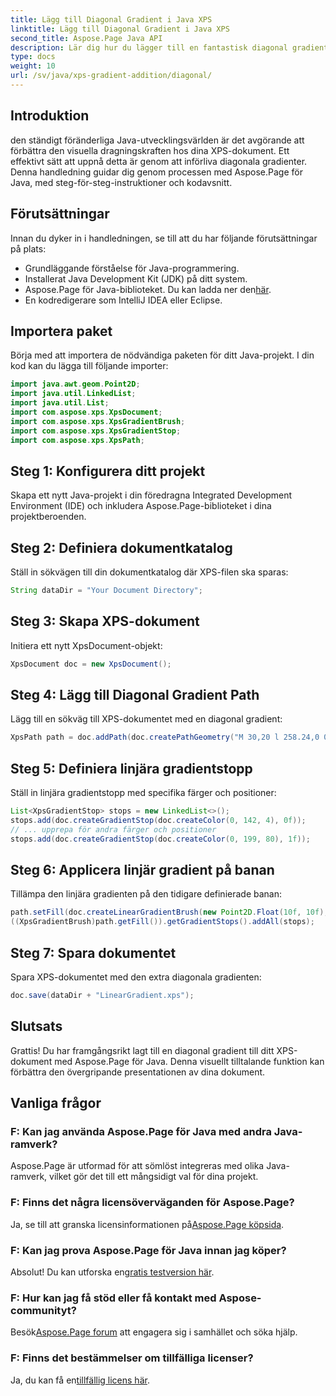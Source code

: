 ```yaml
---
title: Lägg till Diagonal Gradient i Java XPS
linktitle: Lägg till Diagonal Gradient i Java XPS
second_title: Aspose.Page Java API
description: Lär dig hur du lägger till en fantastisk diagonal gradient till dina XPS-dokument i Java med Aspose.Page. Lyft din visuella presentation utan ansträngning.
type: docs
weight: 10
url: /sv/java/xps-gradient-addition/diagonal/
---
```

## Introduktion
den ständigt föränderliga Java-utvecklingsvärlden är det avgörande att förbättra den visuella dragningskraften hos dina XPS-dokument. Ett effektivt sätt att uppnå detta är genom att införliva diagonala gradienter. Denna handledning guidar dig genom processen med Aspose.Page för Java, med steg-för-steg-instruktioner och kodavsnitt.
## Förutsättningar
Innan du dyker in i handledningen, se till att du har följande förutsättningar på plats:
- Grundläggande förståelse för Java-programmering.
- Installerat Java Development Kit (JDK) på ditt system.
-  Aspose.Page för Java-biblioteket. Du kan ladda ner den[här](https://releases.aspose.com/page/java/).
- En kodredigerare som IntelliJ IDEA eller Eclipse.
## Importera paket
Börja med att importera de nödvändiga paketen för ditt Java-projekt. I din kod kan du lägga till följande importer:
```java
import java.awt.geom.Point2D;
import java.util.LinkedList;
import java.util.List;
import com.aspose.xps.XpsDocument;
import com.aspose.xps.XpsGradientBrush;
import com.aspose.xps.XpsGradientStop;
import com.aspose.xps.XpsPath;
```
## Steg 1: Konfigurera ditt projekt
Skapa ett nytt Java-projekt i din föredragna Integrated Development Environment (IDE) och inkludera Aspose.Page-biblioteket i dina projektberoenden.
## Steg 2: Definiera dokumentkatalog
Ställ in sökvägen till din dokumentkatalog där XPS-filen ska sparas:
```java
String dataDir = "Your Document Directory";
```
## Steg 3: Skapa XPS-dokument
Initiera ett nytt XpsDocument-objekt:
```java
XpsDocument doc = new XpsDocument();
```
## Steg 4: Lägg till Diagonal Gradient Path
Lägg till en sökväg till XPS-dokumentet med en diagonal gradient:
```java
XpsPath path = doc.addPath(doc.createPathGeometry("M 30,20 l 258.24,0 0,56.64 -258.24,0 Z"));
```
## Steg 5: Definiera linjära gradientstopp
Ställ in linjära gradientstopp med specifika färger och positioner:
```java
List<XpsGradientStop> stops = new LinkedList<>();
stops.add(doc.createGradientStop(doc.createColor(0, 142, 4), 0f));
// ... upprepa för andra färger och positioner
stops.add(doc.createGradientStop(doc.createColor(0, 199, 80), 1f));
```
## Steg 6: Applicera linjär gradient på banan
Tillämpa den linjära gradienten på den tidigare definierade banan:
```java
path.setFill(doc.createLinearGradientBrush(new Point2D.Float(10f, 10f), new Point2D.Float(228f, 100f)));
((XpsGradientBrush)path.getFill()).getGradientStops().addAll(stops);
```
## Steg 7: Spara dokumentet
Spara XPS-dokumentet med den extra diagonala gradienten:
```java
doc.save(dataDir + "LinearGradient.xps");
```
## Slutsats
Grattis! Du har framgångsrikt lagt till en diagonal gradient till ditt XPS-dokument med Aspose.Page för Java. Denna visuellt tilltalande funktion kan förbättra den övergripande presentationen av dina dokument.
## Vanliga frågor
### F: Kan jag använda Aspose.Page för Java med andra Java-ramverk?
Aspose.Page är utformad för att sömlöst integreras med olika Java-ramverk, vilket gör det till ett mångsidigt val för dina projekt.
### F: Finns det några licensöverväganden för Aspose.Page?
 Ja, se till att granska licensinformationen på[Aspose.Page köpsida](https://purchase.aspose.com/buy).
### F: Kan jag prova Aspose.Page för Java innan jag köper?
 Absolut! Du kan utforska en[gratis testversion här](https://releases.aspose.com/).
### F: Hur kan jag få stöd eller få kontakt med Aspose-communityt?
 Besök[Aspose.Page forum](https://forum.aspose.com/c/page/39) att engagera sig i samhället och söka hjälp.
### F: Finns det bestämmelser om tillfälliga licenser?
 Ja, du kan få en[tillfällig licens här](https://purchase.aspose.com/temporary-license/).
